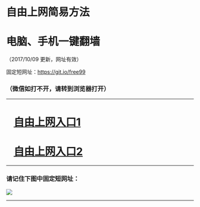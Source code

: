 ﻿# 自由上网简易方法

# 电脑、手机一键翻墙

（2017/10/09 更新，网址有效）

固定短网址：https://git.io/free99

### （微信如打不开，请转到浏览器打开）


***





# &nbsp;&nbsp; <a href="http://ft120230910.fwq-tz-1001.info/fwqtz01.html?t=100900112733 " target="_blank">自由上网入口1</a>
# &nbsp;&nbsp; <a href="http://ft291829337.fwq-tz-1002.info/fwqtz02.html?t=100900119753 " target="_blank">自由上网入口2</a>
***

### 请记住下图中固定短网址：

<img src="https://s3-us-west-2.amazonaws.com/fwq-1001/yjfq-20170905okok.png" /> 


***

